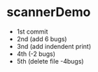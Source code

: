 # scannerDemo

- 1st commit
- 2nd (add 6 bugs)
- 3nd (add indendent print)
- 4th (-2 bugs)
- 5th (delete file -4bugs)